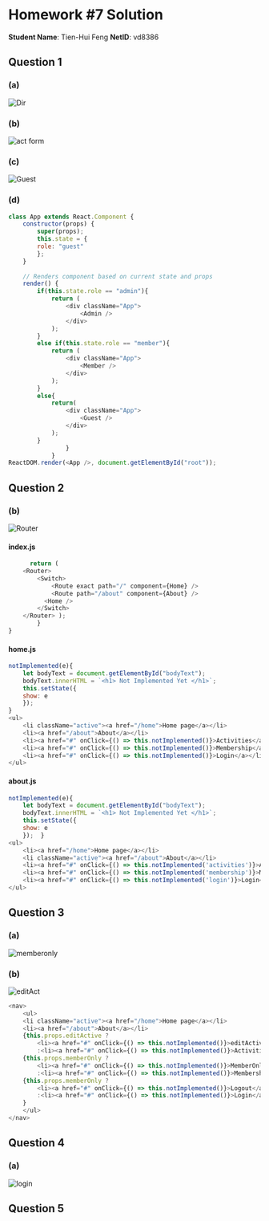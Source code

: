 # Homework #7 Solution

**Student Name**:  Tien-Hui Feng
**NetID**: vd8386


## Question 1 

### (a) 
![Dir](images/1a.JPG)
### (b)
![act form](images/1b.JPG)

### (c)
![Guest](images/1c_guest.JPG)


### (d)
```javascript
class App extends React.Component {
    constructor(props) {
        super(props);
        this.state = {
        role: "guest" 
        };
    }
    
    // Renders component based on current state and props
    render() {
        if(this.state.role == "admin"){
            return (
                <div className="App">
                    <Admin />
                </div> 
            ); 
        }
        else if(this.state.role == "member"){
            return (
                <div className="App">
                    <Member />
                </div> 
            ); 
        }
        else{
            return(
                <div className="App">
                    <Guest />
                </div>
            );
        }
                }
            }
ReactDOM.render(<App />, document.getElementById("root"));


```
## Question 2 

### (b)
![Router](images/2b.JPG)

#### index.js 
```javascript
      return (
    <Router>
        <Switch>
            <Route exact path="/" component={Home} />
            <Route path="/about" component={About} />
          <Home />
        </Switch>
    </Router> );
        }
}
```

#### home.js
```javascript
notImplemented(e){
    let bodyText = document.getElementById("bodyText"); 
    bodyText.innerHTML = `<h1> Not Implemented Yet </h1>`; 
    this.setState({
    show: e
    }); 
}
<ul>
    <li className="active"><a href="/home">Home page</a></li>
    <li><a href="/about">About</a></li>
    <li><a href="#" onClick={() => this.notImplemented()}>Activities</a></li>
    <li><a href="#" onClick={() => this.notImplemented()}>Membership</a></li>
    <li><a href="#" onClick={() => this.notImplemented()}>Login</a></li>
</ul>
```

#### about.js 
```javascript 
notImplemented(e){
    let bodyText = document.getElementById("bodyText"); 
    bodyText.innerHTML = `<h1> Not Implemented Yet </h1>`; 
    this.setState({
    show: e
    });  }
<ul>
    <li><a href="/home">Home page</a></li>
    <li className="active"><a href="/about">About</a></li>
    <li><a href="#" onClick={() => this.notImplemented('activities')}>Activities</a></li>
    <li><a href="#" onClick={() => this.notImplemented('membership')}>Membership</a></li>
    <li><a href="#" onClick={() => this.notImplemented('login')}>Login</a></li>
</ul>
```
## Question 3

### (a)
![memberonly](images/3a.JPG)


### (b)
![editAct](images/3b.JPG)

```Javascript
<nav>
    <ul>
    <li className="active"><a href="/home">Home page</a></li>
    <li><a href="/about">About</a></li>
    {this.props.editActive ?
        <li><a href="#" onClick={() => this.notImplemented()}>editActivities</a></li>
        :<li><a href="#" onClick={() => this.notImplemented()}>Activities</a></li> }
    {this.props.memberOnly ?
        <li><a href="#" onClick={() => this.notImplemented()}>MemberOnly</a></li>
        :<li><a href="#" onClick={() => this.notImplemented()}>Membership</a></li> }
    {this.props.memberOnly ? 
        <li><a href="#" onClick={() => this.notImplemented()}>Logout</a></li>
        :<li><a href="#" onClick={() => this.notImplemented()}>Login</a></li>
    }
    </ul>
</nav>
```



## Question 4

### (a)
![login](images/4a.JPG)

## Question 5


